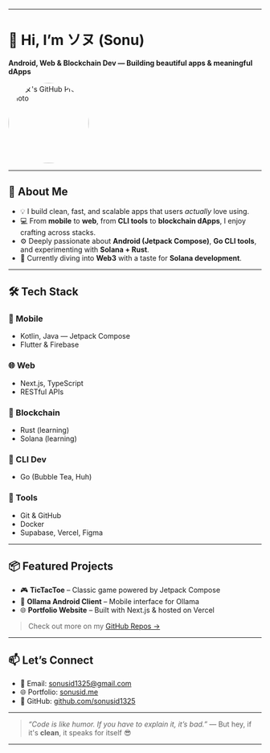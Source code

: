 
---

# 👋 Hi, I’m **ソヌ (Sonu)**  
**Android, Web & Blockchain Dev — Building beautiful apps & meaningful dApps**

<p align="left">
  <a href="https://github.com/sonusid1325" target="_blank">
    <img src="https://github.com/sonusid1325.png" width="160" style="border-radius: 50%;" alt="ソヌ's GitHub Profile Photo"/>
  </a>
</p>

---

## 🚀 About Me

- 💡 I build clean, fast, and scalable apps that users *actually* love using.  
- 💻 From **mobile** to **web**, from **CLI tools** to **blockchain dApps**, I enjoy crafting across stacks.
- ⚙️ Deeply passionate about **Android (Jetpack Compose)**, **Go CLI tools**, and experimenting with **Solana + Rust**.
- 🔭 Currently diving into **Web3** with a taste for **Solana development**.

---

## 🛠️ Tech Stack

### **📱 Mobile**
- Kotlin, Java — Jetpack Compose
- Flutter & Firebase

### **🌐 Web**
- Next.js, TypeScript
- RESTful APIs

### **🔗 Blockchain**
- Rust (learning)
- Solana (learning)

### **🧰 CLI Dev**
- Go (Bubble Tea, Huh)

### **🧪 Tools**
- Git & GitHub
- Docker
- Supabase, Vercel, Figma

---

## 📦 Featured Projects

- 🎮 **TicTacToe** – Classic game powered by Jetpack Compose  
- 🤖 **Ollama Android Client** – Mobile interface for Ollama  
- 🌐 **Portfolio Website** – Built with Next.js & hosted on Vercel  

> Check out more on my [GitHub Repos →](https://github.com/sonusid1325?tab=repositories)

---

## 📫 Let’s Connect

- 📧 Email: [sonusid1325@gmail.com](mailto:sonusid1325@gmail.com)  
- 🌐 Portfolio: [sonusid.me](https://sonusid.me)  
- 🐙 GitHub: [github.com/sonusid1325](https://github.com/sonusid1325)

---

> *“Code is like humor. If you have to explain it, it’s bad.”* — But hey, if it's **clean**, it speaks for itself 😎

---
